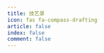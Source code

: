```yaml
---
title: 技艺录
icon: fas fa-compass-drafting
article: false
index: false
comment: false
---
```


<Catalog />